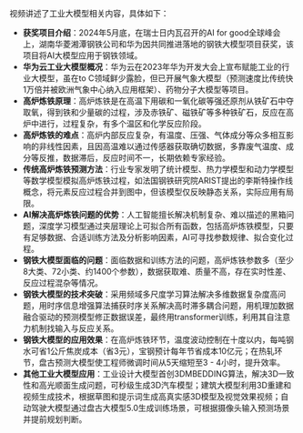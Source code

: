 <!--
 * @Author: syp1996 304899670@qq.com
 * @Date: 2025-06-29 21:31:22
 * @LastEditors: syp1996 304899670@qq.com
 * @LastEditTime: 2025-06-29 21:31:53
 * @FilePath: \markdownLibrary\AI-工业互联网\到底什么是工业大模型？一手资料，全网最硬核解读工业大模型的实现细节.md
 * @Description: 这是默认设置,请设置`customMade`, 打开koroFileHeader查看配置 进行设置: https://github.com/OBKoro1/koro1FileHeader/wiki/%E9%85%8D%E7%BD%AE
-->

视频讲述了工业大模型相关内容，具体如下：
- **获奖项目介绍**：2024年5月底，在瑞士日内瓦召开的AI for good全球峰会上，湖南华菱湘潭钢铁公司和华为因共同推进落地的钢铁大模型项目获奖，该项目将AI大模型应用于钢铁领域。
- **华为云工业大模型概况**：华为云在2023年华为开发大会上宣布赋能工业的行业大模型，虽在to C领域鲜少露脸，但已开展气象大模型（预测速度比传统快1万倍并被欧洲气象中心纳入应用框架）、药物分子大模型等项目。
- **高炉炼铁原理**：高炉炼铁是在高温下用碳和一氧化碳等强还原剂从铁矿石中夺取氧，得到铁和少量碳的过程，涉及赤铁矿、磁铁矿等多种铁矿石，反应在高炉中进行，过程复杂，有多个温区和化学反应阶段。
- **高炉炼铁的难点**：高炉内部反应复杂，有温度、压强、气体成分等众多相互影响的非线性因素，且因高温难以通过传感器获取确切数据，多靠废气温度、成分等反推，数据滞后，反应时间不一，长期依赖专家经验。
- **传统高炉炼铁预测方法**：行业专家发明了统计模型、热力学模型和动力学模型等数学模型模拟高炉炼铁过程，如法国钢铁研究院ARIST提出的李斯特操作线概念，将元素反应过程合并到图中，但该模型仅反映静态关系，实际应用有局限。
- **AI解决高炉炼铁问题的优势**：人工智能擅长解决机制复杂、难以描述的黑箱问题，深度学习模型通过夹层理论上可拟合所有函数，包括高炉炼铁模型，只要有足够数据、合适训练方法及分析影响因素，AI可寻找参数规律、拟合变化过程。
- **钢铁大模型面临的问题**：面临数据和训练方法的问题，高炉炼铁参数多（至少8大类、72小类、约1400个参数），数据获取难、质量不高，存在实时性差、反应过程混杂等情况。
- **钢铁大模型的技术突破**：采用频域多尺度学习算法解决多维数据复杂度高问题，用时序信息增强算法捕获时序关系解决高时滞多耦合问题，用机理加数据融合驱动的预测模型修正数据误差，最终用transformer训练，利用其自注意力机制找输入与反应关系。
- **钢铁大模型的应用效果**：在高炉炼铁环节，温度波动控制在十度以内，每吨钢水可省1公斤焦炭成本（省3元），宝钢预计每年节省成本10亿元；在热轧环节，盘古预测大模型使工程师微调时间从5天缩短至3 - 4小时，提升效率。
- **其他工业大模型应用**：工业设计大模型首创3DMBEDDING算法，解决3D一致性和高光顺面生成问题，可秒级生成3D汽车模型；建筑大模型利用3D重建和视频生成技术，根据草图和提示词生成高真实感3D模型及视觉效果视频；自动驾驶大模型通过盘古大模型5.0生成训练场景，可根据摄像头输入预测场景并提前规划判断。